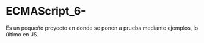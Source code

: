 # ECMAScript_6-
Es un pequeño proyecto en donde se ponen a prueba mediante ejemplos, lo último en JS.
